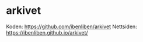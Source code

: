 # arkivet

Koden: https://github.com/ibenliben/arkivet
Nettsiden: https://ibenliben.github.io/arkivet/